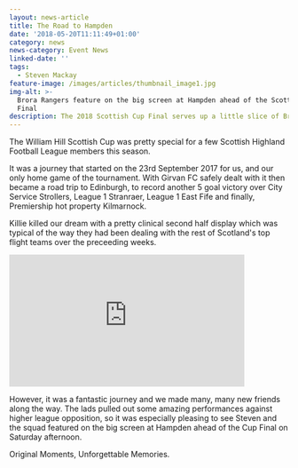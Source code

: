 ```yaml
---
layout: news-article
title: The Road to Hampden
date: '2018-05-20T11:11:49+01:00'
category: news
news-category: Event News
linked-date: ''
tags:
  - Steven Mackay
feature-image: /images/articles/thumbnail_image1.jpg
img-alt: >-
  Brora Rangers feature on the big screen at Hampden ahead of the Scottish Cup
  Final
description: The 2018 Scottish Cup Final serves up a little slice of Brora Rangers
---
```

The William Hill Scottish Cup was pretty special for a few Scottish Highland Football League members this season.

It was a journey that started on the 23rd September 2017 for us, and our only home game of the tournament. With Girvan FC safely dealt with it then became a road trip to Edinburgh, to record another 5 goal victory over City Service Strollers, League 1 Stranraer, League 1 East Fife and finally, Premiership hot property Kilmarnock.

Killie killed our dream with a pretty clinical second half display which was typical of the way they had been dealing with the rest of Scotland's top flight teams over the preceeding weeks.

<iframe width="424" height="238" src="https://www.youtube.com/embed/jpmmCn_aWH8" frameborder="0" allow="autoplay; encrypted-media" allowfullscreen></iframe>

However, it was a fantastic journey and we made many, many new friends along the way. The lads pulled out some amazing performances against higher league opposition, so it was especially pleasing to see Steven and the squad featured on the big screen at Hampden ahead of the Cup Final on Saturday afternoon.

Original Moments, Unforgettable Memories.
